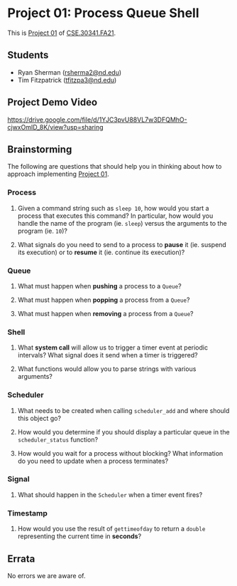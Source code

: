 # Project 01: Process Queue Shell

This is [Project 01] of [CSE.30341.FA21].

## Students

- Ryan Sherman (rsherma2@nd.edu)
- Tim Fitzpatrick (tfitzpa3@nd.edu)

## Project Demo Video
https://drive.google.com/file/d/1YJC3pvU88VL7w3DFQMhO-cjwxOmID_8K/view?usp=sharing

## Brainstorming

The following are questions that should help you in thinking about how to
approach implementing [Project 01].

### Process

1. Given a command string such as `sleep 10`, how would you start a process
   that executes this command?  In particular, how would you handle the name of
   the program (ie. `sleep`) versus the arguments to the program (ie. `10`)?

2. What signals do you need to send to a process to **pause** it (ie. suspend
   its execution) or to **resume** it (ie. continue its execution)?

### Queue

1. What must happen when **pushing** a process to a `Queue`?

2. What must happen when **popping** a process from a `Queue`?

3. What must happen when **removing** a process from a `Queue`?

### Shell

1. What **system call** will allow us to trigger a timer event at periodic
   intervals?  What signal does it send when a timer is triggered?

2. What functions would allow you to parse strings with various arguments?

### Scheduler

1. What needs to be created when calling `scheduler_add` and where should this
   object go?

2. How would you determine if you should display a particular queue in the
   `scheduler_status` function?

3. How would you wait for a process without blocking? What information do you
   need to update when a process terminates?

### Signal

1. What should happen in the `Scheduler` when a timer event fires?

### Timestamp

1. How would you use the result of `gettimeofday` to return a `double`
   representing the current time in **seconds**?

## Errata

No errors we are aware of.

[Project 01]:       https://www3.nd.edu/~pbui/teaching/cse.30341.fa21/project01.html
[CSE.30341.FA21]:   https://www3.nd.edu/~pbui/teaching/cse.30341.fa21/
